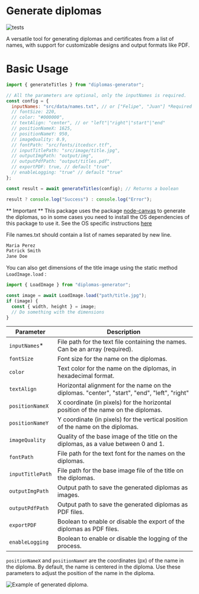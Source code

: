 # Generate diplomas

![tests](https://github.com/flpmcruz/diplomas-generator/actions/workflows/ci.yml/badge.svg)

A versatile tool for generating diplomas and certificates from a list of names, with support for customizable designs and output formats like PDF.

# Basic Usage

```js
import { generateTitles } from "diplomas-generator";

// All the parameters are optional, only the inputNames is required.
const config = {
  inputNames: "src/data/names.txt", // or ["Felipe", "Juan"] *Required
  // fontSize: 220,
  // color: "#000000",
  // textAlign: "center", // or "left"|"right"|"start"|"end"
  // positionNameX: 1625,
  // positionNameY: 950,
  // imageQuality: 0.9,
  // fontPath: "src/fonts/itcedscr.ttf",
  // inputTitlePath: "src/image/title.jpg",
  // outputImgPath: "output/img",
  // outputPdfPath: "output/titles.pdf",
  // exportPDF: true, // default "true"
  // enableLogging: "true" // default "true"
};

const result = await generateTitles(config); // Returns a boolean

result ? console.log("Success") : console.log("Error");
```

** Important **
This package uses the package [node-canvas](https://www.npmjs.com/package/canvas) to generate the diplomas, so in some cases you need to install the OS dependencies of this package to use it. See the OS specific instructions [here](https://www.npmjs.com/package/canvas)

File names.txt should contain a list of names separated by new line.

```txt
Maria Perez
Patrick Smith
Jane Doe
```

You can also get dimensions of the title image using the static method `LoadImage.load` :

```js
import { LoadImage } from "diplomas-generator";

const image = await LoadImage.load("path/title.jpg");
if (image) {
  const { width, height } = image;
  // Do something with the dimensions
}
```

| Parameter        | Description                                                                                  |
| ---------------- | -------------------------------------------------------------------------------------------- |
| `inputNames`\*   | File path for the text file containing the names. Can be an array (required).                |
| `fontSize`       | Font size for the name on the diplomas.                                                      |
| `color`          | Text color for the name on the diplomas, in hexadecimal format.                              |
| `textAlign`      | Horizontal alignment for the name on the diplomas. "center", "start", "end", "left", "right" |
| `positionNameX`  | X coordinate (in pixels) for the horizontal position of the name on the diplomas.            |
| `positionNameY`  | Y coordinate (in pixels) for the vertical position of the name on the diplomas.              |
| `imageQuality`   | Quality of the base image of the title on the diplomas, as a value between 0 and 1.          |
| `fontPath`       | File path for the text font for the names on the diplomas.                                   |
| `inputTitlePath` | File path for the base image file of the title on the diplomas.                              |
| `outputImgPath`  | Output path to save the generated diplomas as images.                                        |
| `outputPdfPath`  | Output path to save the generated diplomas as PDF files.                                     |
| `exportPDF`      | Boolean to enable or disable the export of the diplomas as PDF files.                        |
| `enableLogging`  | Boolean to enable or disable the logging of the process.                                     |

`positionNameX` and `positionNameY` are the coordinates (px) of the name in the diploma. By default, the name is centered in the diploma. Use these parameters to adjust the position of the name in the diploma.

![Example of generated diploma.](https://flpmcruz.github.io/diplomas-generator/example.jpg)
